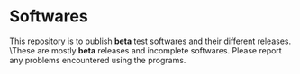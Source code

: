 # Softwares

This repository is to publish **beta** test softwares and their different releases.
\These are mostly **beta** releases and incomplete softwares. Please report any problems encountered using the programs.
